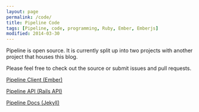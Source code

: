 ```yaml
---
layout: page
permalink: /code/
title: Pipeline Code
tags: [Pipeline, code, programming, Ruby, Ember, Emberjs]
modified: 2014-03-30
---
```


Pipeline is open source. It is currently split up into two projects with another project that houses this blog.

Please feel free to check out the source or submit issues and pull requests.

[Pipeline Client (Ember)](https://github.com/brilliantfantastic/pipeline)

[Pipeline API (Rails API)](https://github.com/brilliantfantastic/pipelin://github.com/brilliantfantastic/pipeline-api)

[Pipeline Docs (Jekyll)](https://github.com/brilliantfantastic/pipeline-doc)
